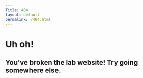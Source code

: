 ```yaml
---
Title: 404
layout: default
permalink: /404.html
---
```


# Uh oh!
## You've broken the lab website! Try going somewhere else.

